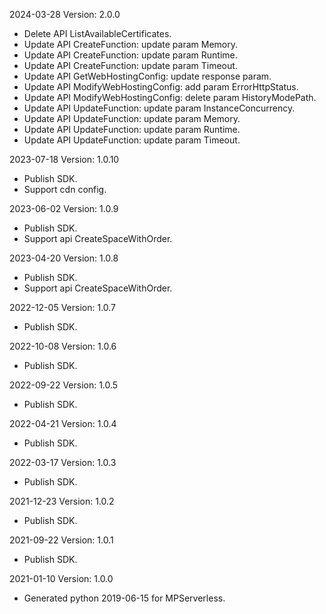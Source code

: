 2024-03-28 Version: 2.0.0
- Delete API ListAvailableCertificates.
- Update API CreateFunction: update param Memory.
- Update API CreateFunction: update param Runtime.
- Update API CreateFunction: update param Timeout.
- Update API GetWebHostingConfig: update response param.
- Update API ModifyWebHostingConfig: add param ErrorHttpStatus.
- Update API ModifyWebHostingConfig: delete param HistoryModePath.
- Update API UpdateFunction: update param InstanceConcurrency.
- Update API UpdateFunction: update param Memory.
- Update API UpdateFunction: update param Runtime.
- Update API UpdateFunction: update param Timeout.


2023-07-18 Version: 1.0.10
- Publish SDK.
- Support cdn config.

2023-06-02 Version: 1.0.9
- Publish SDK.
- Support api CreateSpaceWithOrder.

2023-04-20 Version: 1.0.8
- Publish SDK.
- Support api CreateSpaceWithOrder.

2022-12-05 Version: 1.0.7
- Publish SDK.

2022-10-08 Version: 1.0.6
- Publish SDK.

2022-09-22 Version: 1.0.5
- Publish SDK.

2022-04-21 Version: 1.0.4
- Publish SDK.

2022-03-17 Version: 1.0.3
- Publish SDK.

2021-12-23 Version: 1.0.2
- Publish SDK.

2021-09-22 Version: 1.0.1
- Publish SDK.

2021-01-10 Version: 1.0.0
- Generated python 2019-06-15 for MPServerless.

